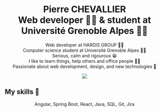 <h1 align="center">
  <span>Pierre CHEVALLIER</span><br>
  <span>Web developer 👨‍💻 & student at Université Grenoble Alpes 👨‍🎓</span>
</h1>

<p align="center">
Web developer at HARDIS GROUP 👨‍💻<br/>
Computer science student at Université Grenoble Alpes 👨‍🎓<br/>
Serious, calm and rigourous 😁<br/>
I like to learn things, help others and office people 🧑‍🏫<br/>
Passionate about web development, design, and new technologies 📱
</p>

<div align="center">

[<img src="https://img.shields.io/badge/LinkedIn-0077B5?style=for-the-badge&logo=linkedin&logoColor=white" />](https://www.linkedin.com/in/pierre-chevallier/)

</div>

## My skills 🚀

<p align="center">
Angular, Spring Boot, React, Java, SQL, Git, Jira
</p>
